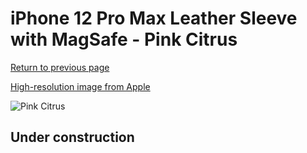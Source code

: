 # iPhone 12 Pro Max Leather Sleeve with MagSafe - Pink Citrus

[Return to previous page](/iphone_12)

[High-resolution image from Apple](https://store.storeimages.cdn-apple.com/8756/as-images.apple.com/is/MHYF3?wid=4500&hei=4500&fmt=png)

<div style="width: 500px"><img src="/everyphone/MHYF3.png" alt="Pink Citrus"></div>

## Under construction
